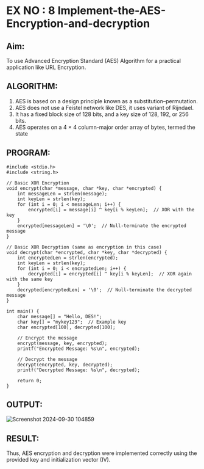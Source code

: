 # EX NO : 8 Implement-the-AES-Encryption-and-decryption

## Aim:
  To use Advanced Encryption Standard (AES) Algorithm for a practical application like URL Encryption.

## ALGORITHM: 
  1. AES is based on a design principle known as a substitution–permutation. 
  2. AES does not use a Feistel network like DES, it uses variant of Rijndael. 
  3. It has a fixed block size of 128 bits, and a key size of 128, 192, or 256 bits. 
  4. AES operates on a 4 × 4 column-major order array of bytes, termed the state

## PROGRAM:
```
#include <stdio.h>
#include <string.h>

// Basic XOR Encryption
void encrypt(char *message, char *key, char *encrypted) {
    int messageLen = strlen(message);
    int keyLen = strlen(key);
    for (int i = 0; i < messageLen; i++) {
        encrypted[i] = message[i] ^ key[i % keyLen];  // XOR with the key
    }
    encrypted[messageLen] = '\0';  // Null-terminate the encrypted message
}

// Basic XOR Decryption (same as encryption in this case)
void decrypt(char *encrypted, char *key, char *decrypted) {
    int encryptedLen = strlen(encrypted);
    int keyLen = strlen(key);
    for (int i = 0; i < encryptedLen; i++) {
        decrypted[i] = encrypted[i] ^ key[i % keyLen];  // XOR again with the same key
    }
    decrypted[encryptedLen] = '\0';  // Null-terminate the decrypted message
}

int main() {
    char message[] = "Hello, DES!";
    char key[] = "mykey123";  // Example key
    char encrypted[100], decrypted[100];

    // Encrypt the message
    encrypt(message, key, encrypted);
    printf("Encrypted Message: %s\n", encrypted);

    // Decrypt the message
    decrypt(encrypted, key, decrypted);
    printf("Decrypted Message: %s\n", decrypted);

    return 0;
}
```
## OUTPUT:

![Screenshot 2024-09-30 104859](https://github.com/user-attachments/assets/86471031-7f5d-4d66-b433-0aac9dd9a741)

## RESULT:
Thus, AES encryption and decryption were implemented correctly using the provided key and initialization vector (IV).

 
